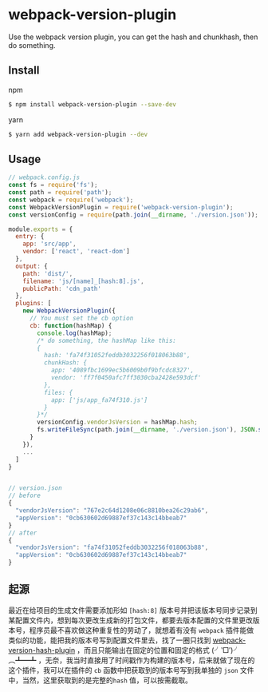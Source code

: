 # webpack-version-plugin
Use the webpack version plugin, you can get the hash and chunkhash, then do something.

## Install
npm
```bash
$ npm install webpack-version-plugin --save-dev
```
yarn
```bash
$ yarn add webpack-version-plugin --dev
```
## Usage
```javascript
// webpack.config.js
const fs = require('fs');
const path = require('path');
const webpack = require('webpack');
const WebpackVersionPlugin = require('webpack-version-plugin');
const versionConfig = require(path.join(__dirname, './version.json'));

module.exports = {
  entry: {
    app: 'src/app',
    vendor: ['react', 'react-dom']
  },
  output: {
    path: 'dist/',
    filename: 'js/[name]_[hash:8].js',
    publicPath: 'cdn_path'
  },
  plugins: [
    new WebpackVersionPlugin({
      // You must set the cb option
      cb: function(hashMap) {
        console.log(hashMap);
        /* do something, the hashMap like this:
        {
          hash: 'fa74f31052feddb3032256f018063b88',
          chunkHash: {
            app: '4089fbc1699ec5b6009b0f9bfcdc8327',
            vendor: 'ff7f0450afc7ff3030cba2428e593dcf'
          },
          files: {
            app: ['js/app_fa74f310.js']
          }
        }*/
        versionConfig.vendorJsVersion = hashMap.hash;
        fs.writeFileSync(path.join(__dirname, './version.json'), JSON.stringify(versionConfig, null, 2));        
      }
    }),
    ...
  ]
}


// version.json
// before
{
  "vendorJsVersion": "767e2c64d1208e06c8810bea26c29ab6",
  "appVersion": "0cb630602d69887ef37c143c14bbeab7"
}
// after
{
  "vendorJsVersion": "fa74f31052feddb3032256f018063b88",
  "appVersion": "0cb630602d69887ef37c143c14bbeab7"
}
```

## 起源
最近在给项目的生成文件需要添加形如 `[hash:8]` 版本号并把该版本号同步记录到某配置文件内，想到每次更改生成新的打包文件，都要去版本配置的文件里更改版本号，程序员最不喜欢做这种重复性的劳动了，就想着有没有 `webpack` 插件能做类似的功能，能把我的版本号写到配置文件里去，找了一圈只找到 [webpack-version-hash-plugin](https://www.npmjs.com/package/webpack-version-hash-plugin) ，而且只能输出在固定的位置和固定的格式 (╯‵□′)╯︵┻━┻ ，无奈，我当时直接用了时间戳作为构建的版本号，后来就做了现在的这个插件，我可以在插件的 `cb` 函数中把获取到的版本号写到我单独的 `json` 文件中，当然，这里获取到的是完整的`hash` 值，可以按需截取。
